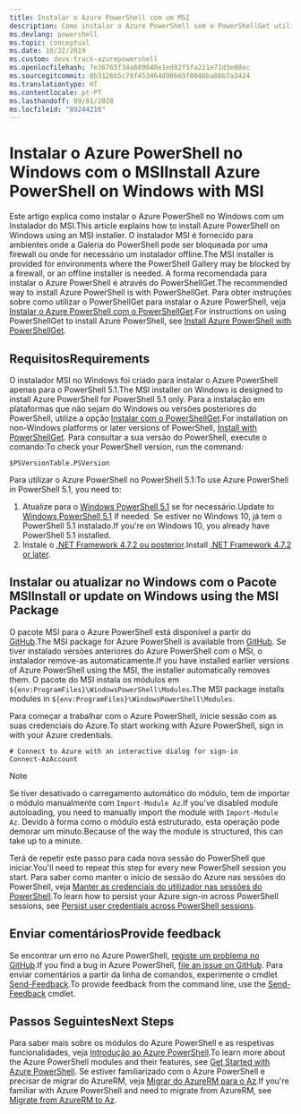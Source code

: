 ```yaml
---
title: Instalar o Azure PowerShell com um MSI
description: Como instalar o Azure PowerShell sem o PowerShellGet utilizar um MSI
ms.devlang: powershell
ms.topic: conceptual
ms.date: 10/22/2019
ms.custom: devx-track-azurepowershell
ms.openlocfilehash: 7e36765f34a689640e1ed82f5fa221e71d3e08ec
ms.sourcegitcommit: 8b3126b5c79f453464d90669f0046ba86b7a3424
ms.translationtype: HT
ms.contentlocale: pt-PT
ms.lasthandoff: 09/01/2020
ms.locfileid: "89244216"
---
```

# <a name="install-azure-powershell-on-windows-with-msi"></a><span data-ttu-id="65223-103">Instalar o Azure PowerShell no Windows com o MSI</span><span class="sxs-lookup"><span data-stu-id="65223-103">Install Azure PowerShell on Windows with MSI</span></span>

<span data-ttu-id="65223-104">Este artigo explica como instalar o Azure PowerShell no Windows com um Instalador do MSI.</span><span class="sxs-lookup"><span data-stu-id="65223-104">This article explains how to install Azure PowerShell on Windows using an MSI installer.</span></span> <span data-ttu-id="65223-105">O instalador MSI é fornecido para ambientes onde a Galeria do PowerShell pode ser bloqueada por uma firewall ou onde for necessário um instalador offline.</span><span class="sxs-lookup"><span data-stu-id="65223-105">The MSI installer is provided for environments where the PowerShell Gallery may be blocked by a firewall, or an offline installer is needed.</span></span> <span data-ttu-id="65223-106">A forma recomendada para instalar o Azure PowerShell é através do PowerShellGet.</span><span class="sxs-lookup"><span data-stu-id="65223-106">The recommended way to install Azure PowerShell is with PowerShellGet.</span></span> <span data-ttu-id="65223-107">Para obter instruções sobre como utilizar o PowerShellGet para instalar o Azure PowerShell, veja [Instalar o Azure PowerShell com o PowerShellGet](install-az-ps.md).</span><span class="sxs-lookup"><span data-stu-id="65223-107">For instructions on using PowerShellGet to install Azure PowerShell, see [Install Azure PowerShell with PowerShellGet](install-az-ps.md).</span></span>

## <a name="requirements"></a><span data-ttu-id="65223-108">Requisitos</span><span class="sxs-lookup"><span data-stu-id="65223-108">Requirements</span></span>

<span data-ttu-id="65223-109">O instalador MSI no Windows foi criado para instalar o Azure PowerShell apenas para o PowerShell 5.1.</span><span class="sxs-lookup"><span data-stu-id="65223-109">The MSI installer on Windows is designed to install Azure PowerShell for PowerShell 5.1 only.</span></span> <span data-ttu-id="65223-110">Para a instalação em plataformas que não sejam do Windows ou versões posteriores do PowerShell, utilize a opção [Instalar com o PowerShellGet](install-az-ps.md).</span><span class="sxs-lookup"><span data-stu-id="65223-110">For installation on non-Windows platforms or later versions of PowerShell, [Install with PowerShellGet](install-az-ps.md).</span></span> <span data-ttu-id="65223-111">Para consultar a sua versão do PowerShell, execute o comando:</span><span class="sxs-lookup"><span data-stu-id="65223-111">To check your PowerShell version, run the command:</span></span>

```powershell-interactive
$PSVersionTable.PSVersion
```

<span data-ttu-id="65223-112">Para utilizar o Azure PowerShell no PowerShell 5.1:</span><span class="sxs-lookup"><span data-stu-id="65223-112">To use Azure PowerShell in PowerShell 5.1, you need to:</span></span>

1. <span data-ttu-id="65223-113">Atualize para o [Windows PowerShell 5.1](/powershell/scripting/windows-powershell/install/installing-windows-powershell#upgrading-existing-windows-powershell) se for necessário.</span><span class="sxs-lookup"><span data-stu-id="65223-113">Update to [Windows PowerShell 5.1](/powershell/scripting/windows-powershell/install/installing-windows-powershell#upgrading-existing-windows-powershell) if needed.</span></span> <span data-ttu-id="65223-114">Se estiver no Windows 10, já tem o PowerShell 5.1 instalado.</span><span class="sxs-lookup"><span data-stu-id="65223-114">If you're on Windows 10, you already have PowerShell 5.1 installed.</span></span>
2. <span data-ttu-id="65223-115">Instale o [.NET Framework 4.7.2 ou posterior](/dotnet/framework/install).</span><span class="sxs-lookup"><span data-stu-id="65223-115">Install [.NET Framework 4.7.2 or later](/dotnet/framework/install).</span></span>

## <a name="install-or-update-on-windows-using-the-msi-package"></a><span data-ttu-id="65223-116">Instalar ou atualizar no Windows com o Pacote MSI</span><span class="sxs-lookup"><span data-stu-id="65223-116">Install or update on Windows using the MSI Package</span></span>

<span data-ttu-id="65223-117">O pacote MSI para o Azure PowerShell está disponível a partir do [GitHub](https://github.com/Azure/azure-powershell/releases/tag/v1.8.0-April2019).</span><span class="sxs-lookup"><span data-stu-id="65223-117">The MSI package for Azure PowerShell is available from [GitHub](https://github.com/Azure/azure-powershell/releases/tag/v1.8.0-April2019).</span></span> <span data-ttu-id="65223-118">Se tiver instalado versões anteriores do Azure PowerShell com o MSI, o instalador remove-as automaticamente.</span><span class="sxs-lookup"><span data-stu-id="65223-118">If you have installed earlier versions of Azure PowerShell using the MSI, the installer automatically removes them.</span></span> <span data-ttu-id="65223-119">O pacote do MSI instala os módulos em `${env:ProgramFiles}\WindowsPowerShell\Modules`.</span><span class="sxs-lookup"><span data-stu-id="65223-119">The MSI package installs modules in `${env:ProgramFiles}\WindowsPowerShell\Modules`.</span></span>

<span data-ttu-id="65223-120">Para começar a trabalhar com o Azure PowerShell, inicie sessão com as suas credenciais do Azure.</span><span class="sxs-lookup"><span data-stu-id="65223-120">To start working with Azure PowerShell, sign in with your Azure credentials.</span></span>

```powershell-interactive
# Connect to Azure with an interactive dialog for sign-in
Connect-AzAccount
```

> [!NOTE]
> <span data-ttu-id="65223-121">Se tiver desativado o carregamento automático do módulo, tem de importar o módulo manualmente com `Import-Module Az`.</span><span class="sxs-lookup"><span data-stu-id="65223-121">If you've disabled module autoloading, you need to manually import the module with `Import-Module Az`.</span></span> <span data-ttu-id="65223-122">Devido à forma como o módulo está estruturado, esta operação pode demorar um minuto.</span><span class="sxs-lookup"><span data-stu-id="65223-122">Because of the way the module is structured, this can take up to a minute.</span></span>

<span data-ttu-id="65223-123">Terá de repetir este passo para cada nova sessão do PowerShell que iniciar.</span><span class="sxs-lookup"><span data-stu-id="65223-123">You'll need to repeat this step for every new PowerShell session you start.</span></span> <span data-ttu-id="65223-124">Para saber como manter o início de sessão do Azure nas sessões do PowerShell, veja [Manter as credenciais do utilizador nas sessões do PowerShell](context-persistence.md).</span><span class="sxs-lookup"><span data-stu-id="65223-124">To learn how to persist your Azure sign-in across PowerShell sessions, see [Persist user credentials across PowerShell sessions](context-persistence.md).</span></span>

## <a name="provide-feedback"></a><span data-ttu-id="65223-125">Enviar comentários</span><span class="sxs-lookup"><span data-stu-id="65223-125">Provide feedback</span></span>

<span data-ttu-id="65223-126">Se encontrar um erro no Azure PowerShell, [registe um problema no GitHub](https://github.com/Azure/azure-powershell/issues).</span><span class="sxs-lookup"><span data-stu-id="65223-126">If you find a bug in Azure PowerShell, [file an issue on GitHub](https://github.com/Azure/azure-powershell/issues).</span></span> <span data-ttu-id="65223-127">Para enviar comentários a partir da linha de comandos, experimente o cmdlet [Send-Feedback](/powershell/module/az.accounts/send-feedback).</span><span class="sxs-lookup"><span data-stu-id="65223-127">To provide feedback from the command line, use the [Send-Feedback](/powershell/module/az.accounts/send-feedback) cmdlet.</span></span>

## <a name="next-steps"></a><span data-ttu-id="65223-128">Passos Seguintes</span><span class="sxs-lookup"><span data-stu-id="65223-128">Next Steps</span></span>

<span data-ttu-id="65223-129">Para saber mais sobre os módulos do Azure PowerShell e as respetivas funcionalidades, veja [Introdução ao Azure PowerShell](get-started-azureps.md).</span><span class="sxs-lookup"><span data-stu-id="65223-129">To learn more about the Azure PowerShell modules and their features, see [Get Started with Azure PowerShell](get-started-azureps.md).</span></span> <span data-ttu-id="65223-130">Se estiver familiarizado com o Azure PowerShell e precisar de migrar do AzureRM, veja [Migrar do AzureRM para o Az](migrate-from-azurerm-to-az.md).</span><span class="sxs-lookup"><span data-stu-id="65223-130">If you're familiar with Azure PowerShell and need to migrate from AzureRM, see [Migrate from AzureRM to Az](migrate-from-azurerm-to-az.md).</span></span>
